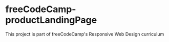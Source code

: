 # freeCodeCamp-productLandingPage
This project is part of freeCodeCamp's Responsive Web Design curriculum
